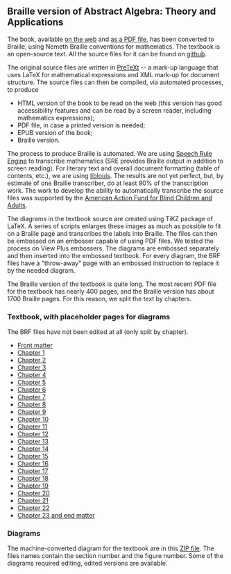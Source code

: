 ## Braille version of Abstract Algebra: Theory and Applications

The book, available [on the web](http://abstract.ups.edu/aata/aata.html) and [as a PDF file](http://abstract.pugetsound.edu/download.html), has been converted to Braille, using Nemeth Braille conventions for mathematics. The textbook is an open-source text. All the source files for it can be found on [github](https://github.com/twjudson/aata). 

The original source files are written in [PreTeXt](https://pretextbook.org/) -- a mark-up language that uses LaTeX for mathematical expressions and XML mark-up for document structure. The source files can then be compiled, via automated processes, to produce
* HTML version of the book to be read on the web (this version has good accessibility features and can be read by a screen reader, including mathematics expressions);
* PDF file, in case a printed version is needed;
* EPUB version of the book;
* Braille version.

The process to produce Braille is automated. We are using [Speech Rule Engine](https://speechruleengine.org/) to transcribe mathematics (SRE provides Braille output in addition to screen reading). For literary text and overall document formatting (table of contents, etc.), we are using [liblouis](http://liblouis.org/). The results are not yet perfect, but, by estimate of one Braille transcriber, do at least 90% of the transcription work. The work to develop the ability to automatically transcribe the source files was supported by the [American Action Fund for Blind Children and Adults](https://www.actionfund.org/).

The diagrams in the textbook source are created using TiKZ package of LaTeX. A series of scripts enlarges these images as much as possible to fit on a Braille page and transcribes the labels into Braille. The files can then be embossed on an embosser capable of using PDF files. We tested the process on View Plus embossers. The diagrams are embossed separately and then inserted into the embossed textbook. For every diagram, the BRF files have a "throw-away" page with an embossed instruction to replace it by the needed diagram.

The Braille version of the textbook is quite long. The most recent PDF file for the textbook has nearly 400 pages, and the Braille version has about 1700 Braille pages. For this reason, we split the text by chapters.

### Textbook, with placeholder pages for diagrams

The BRF files have not been edited at all (only split by chapter).

* [Front matter](brf_files/chunk0.brf)
* [Chapter 1](brf_files/chunk1.brf)
* [Chapter 2](brf_files/chunk2.brf)
* [Chapter 3](brf_files/chunk3.brf)
* [Chapter 4](brf_files/chunk4.brf)
* [Chapter 5](brf_files/chunk5.brf)
* [Chapter 6](brf_files/chunk6.brf)
* [Chapter 7](brf_files/chunk7.brf)
* [Chapter 8](brf_files/chunk8.brf)
* [Chapter 9](brf_files/chunk9.brf)
* [Chapter 10](brf_files/chunk10.brf)
* [Chapter 11](brf_files/chunk11.brf)
* [Chapter 12](brf_files/chunk12.brf)
* [Chapter 13](brf_files/chunk13.brf)
* [Chapter 14](brf_files/chunk14.brf)
* [Chapter 15](brf_files/chunk15.brf)
* [Chapter 16](brf_files/chunk16.brf)
* [Chapter 17](brf_files/chunk17.brf)
* [Chapter 18](brf_files/chunk18.brf)
* [Chapter 19](brf_files/chunk19.brf)
* [Chapter 20](brf_files/chunk20.brf)
* [Chapter 21](brf_files/chunk21.brf)
* [Chapter 22](brf_files/chunk22.brf)
* [Chapter 23 and end matter](brf_files/chunk23.brf)

### Diagrams

The machine-converted diagram for the textbook are in this [ZIP file](diagrams/PicturesAATA.zip). The files names contain the section number and the figure number. Some of the diagrams required editing, edited versions are available.



